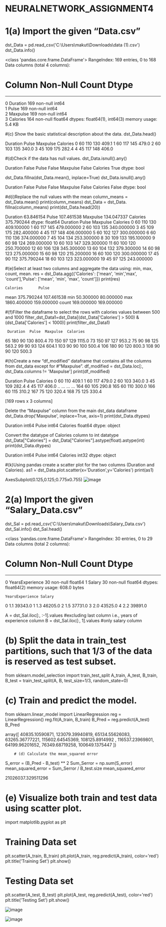 # NEURALNETWORK_ASSIGNMENT4

# 1(a) Import the given “Data.csv”
dst_Data = pd.read_csv('C:\\Users\\makut\\Downloads\\data (1).csv')
dst_Data.info()

<class 'pandas.core.frame.DataFrame'>
RangeIndex: 169 entries, 0 to 168
Data columns (total 4 columns):
 #   Column    Non-Null Count  Dtype  
---  ------    --------------  -----  
 0   Duration  169 non-null    int64  
 1   Pulse     169 non-null    int64  
 2   Maxpulse  169 non-null    int64  
 3   Calories  164 non-null    float64
dtypes: float64(1), int64(3)
memory usage: 5.4 KB



#(c) Show the basic statistical description about the data.
dst_Data.head()

Duration	Pulse	Maxpulse	Calories
0	60	110	130	409.1
1	60	117	145	479.0
2	60	103	135	340.0
3	45	109	175	282.4
4	45	117	148	406.0

#(d)Check if the data has null values.
dst_Data.isnull().any()

Duration    False
Pulse       False
Maxpulse    False
Calories     True
dtype: bool

dst_Data.fillna(dst_Data.mean(), inplace=True)
dst_Data.isnull().any()

Duration    False
Pulse       False
Maxpulse    False
Calories    False
dtype: bool

#d(i)Replace the null values with the mean
column_means = dst_Data.mean()
print(column_means)
dst_Data = dst_Data. fillna(column_means)
print(dst_Data.head(20))

Duration     63.846154
Pulse       107.461538
Maxpulse    134.047337
Calories    375.790244
dtype: float64
    Duration  Pulse  Maxpulse    Calories
0         60    110       130  409.100000
1         60    117       145  479.000000
2         60    103       135  340.000000
3         45    109       175  282.400000
4         45    117       148  406.000000
5         60    102       127  300.000000
6         60    110       136  374.000000
7         45    104       134  253.300000
8         30    109       133  195.100000
9         60     98       124  269.000000
10        60    103       147  329.300000
11        60    100       120  250.700000
12        60    106       128  345.300000
13        60    104       132  379.300000
14        60     98       123  275.000000
15        60     98       120  215.200000
16        60    100       120  300.000000
17        45     90       112  375.790244
18        60    103       123  323.000000
19        45     97       125  243.000000


#(e)Select at least two columns and aggregate the data using: min, max, count, mean.
res = dst_Data.agg({'Calories': ['mean', 'min','max', 'count'],'Pulse': ['mean', 'min', 'max', 'count']})
print(res)

    Calories       Pulse
mean    375.790244  107.461538
min      50.300000   80.000000
max    1860.400000  159.000000
count   169.000000  169.000000


#(f)Filter the dataframe to select the rows with calories values between 500 and 1000
filter_dst_Data1=dst_Data[(dst_Data['Calories'] > 500) & (dst_Data['Calories'] < 1000)]
print(filter_dst_Data1)

  
     Duration  Pulse  Maxpulse  Calories
65        180     90       130     800.4
70        150     97       129    1115.0
73        150     97       127     953.2
75         90     98       125     563.2
99         90     93       124     604.1
103        90     90       100     500.4
106       180     90       120     800.3
108        90     90       120     500.3

#(h)Create a new “df_modified” dataframe that contains all the columns from dst_data except for
#“Maxpulse”.
df_modified = dst_Data.loc[:, dst_Data.columns != 'Maxpulse']
print(df_modified)

Duration  Pulse  Calories
0          60    110     409.1
1          60    117     479.0
2          60    103     340.0
3          45    109     282.4
4          45    117     406.0
..        ...    ...       ...
164        60    105     290.8
165        60    110     300.0
166        60    115     310.2
167        75    120     320.4
168        75    125     330.4

[169 rows x 3 columns]

 Delete the “Maxpulse” column from the main dst_data dataframe
dst_Data.drop('Maxpulse', inplace=True, axis=1)
print(dst_Data.dtypes)

Duration      int64
Pulse         int64
Calories    float64
dtype: object

 Convert the datatype of Calories column to int datatype
dst_Data["Calories"] = dst_Data["Calories"].astype(float).astype(int)
print(dst_Data.dtypes)

Duration    int64
Pulse       int64
Calories    int32
dtype: object

#(k)Using pandas create a scatter plot for the two columns (Duration and Calories).
as1 = dst_Data.plot.scatter(x='Duration',y='Calories')
print(as1)

AxesSubplot(0.125,0.125;0.775x0.755)
![image](https://user-images.githubusercontent.com/66251505/216232228-b1eb2792-bf18-42a0-ac5b-c9b2e616bd6e.png)

# 2(a) Import the given “Salary_Data.csv”
dst_Sal = pd.read_csv('C:\\Users\\makut\\Downloads\\Salary_Data.csv')
dst_Sal.info()
dst_Sal.head()


<class 'pandas.core.frame.DataFrame'>
RangeIndex: 30 entries, 0 to 29
Data columns (total 2 columns):
 #   Column           Non-Null Count  Dtype  
---  ------           --------------  -----  
 0   YearsExperience  30 non-null     float64
 1   Salary           30 non-null     float64
dtypes: float64(2)
memory usage: 608.0 bytes


	YearsExperience	Salary
0	1.1	39343.0
1	1.3	46205.0
2	1.5	37731.0
3	2.0	43525.0
4	2.2	39891.0

A = dst_Sal.iloc[:, :-1].values   #excluding last column i.e., years of experience column
B = dst_Sal.iloc[:, 1].values     #only salary column
# (b) Split the data in train_test partitions, such that 1/3 of the data is reserved as test subset.
from sklearn.model_selection import train_test_split 
A_train, A_test, B_train, B_test = train_test_split(A, B, test_size=1/3, random_state=0)


# (c) Train and predict the model.
from sklearn.linear_model import LinearRegression
reg = LinearRegression()
reg.fit(A_train, B_train)
B_Pred = reg.predict(A_test)
B_Pred

array([ 40835.10590871, 123079.39940819,  65134.55626083,  63265.36777221,
       115602.64545369, 108125.8914992 , 116537.23969801,  64199.96201652,
        76349.68719258, 100649.1375447 ])
        
        # (d) Calculate the mean_squared error
S_error = (B_Pred - B_test) ** 2
Sum_Serror = np.sum(S_error)
mean_squared_error = Sum_Serror / B_test.size
mean_squared_error

21026037.329511296

# (e) Visualize both train and test data using scatter plot.
import matplotlib.pyplot as plt
# Training Data set
plt.scatter(A_train, B_train)
plt.plot(A_train, reg.predict(A_train), color='red')
plt.title('Training Set')
plt.show()

# Testing Data set
plt.scatter(A_test, B_test)
plt.plot(A_test, reg.predict(A_test), color='red')
plt.title('Testing Set')
plt.show()

![image](https://user-images.githubusercontent.com/66251505/216232480-f7cc6294-fec6-4eff-a909-e2a0e07f27da.png)

![image](https://user-images.githubusercontent.com/66251505/216232500-3cc91384-5074-4b22-a6b8-38de80de7f7f.png)

